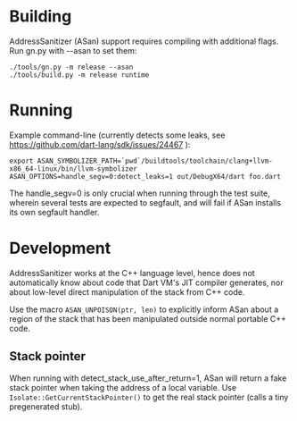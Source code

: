 # Building #

AddressSanitizer (ASan) support requires compiling with additional flags. Run gn.py with --asan to set them:

    ./tools/gn.py -m release --asan
    ./tools/build.py -m release runtime

# Running #

Example command-line (currently detects some leaks, see https://github.com/dart-lang/sdk/issues/24467 ):

    export ASAN_SYMBOLIZER_PATH=`pwd`/buildtools/toolchain/clang+llvm-x86_64-linux/bin/llvm-symbolizer
    ASAN_OPTIONS=handle_segv=0:detect_leaks=1 out/DebugX64/dart foo.dart

The handle_segv=0 is only crucial when running through the test suite, wherein several tests are expected to segfault, and will fail if ASan installs its own segfault handler.

# Development #

AddressSanitizer works at the C++ language level, hence does not automatically know about code that Dart VM's JIT compiler generates, nor about low-level direct manipulation of the stack from C++ code.

Use the macro `ASAN_UNPOISON(ptr, len)` to explicitly inform ASan about a region of the stack that has been manipulated outside normal portable C++ code.

## Stack pointer ##

When running with detect_stack_use_after_return=1, ASan will return a fake stack pointer when taking the address of a local variable. Use `Isolate::GetCurrentStackPointer()` to get the real stack pointer (calls a tiny pregenerated stub).